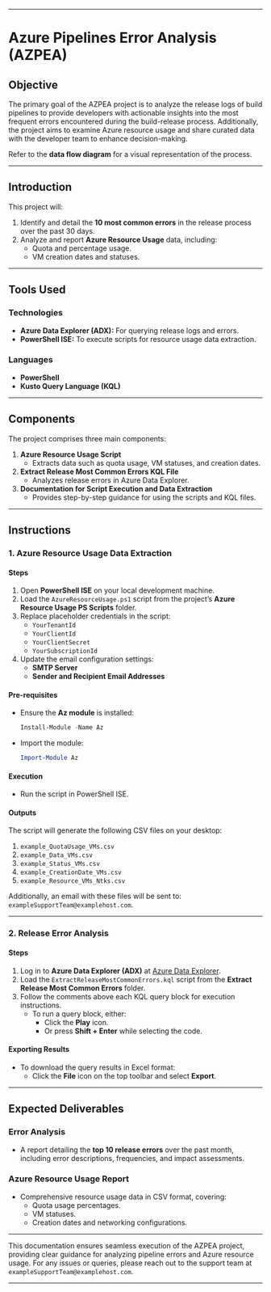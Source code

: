 

---

# **Azure Pipelines Error Analysis (AZPEA)**  

## **Objective**  
The primary goal of the AZPEA project is to analyze the release logs of build pipelines to provide developers with actionable insights into the most frequent errors encountered during the build-release process. Additionally, the project aims to examine Azure resource usage and share curated data with the developer team to enhance decision-making.  

Refer to the **data flow diagram** for a visual representation of the process.  

---

## **Introduction**  
This project will:  
1. Identify and detail the **10 most common errors** in the release process over the past 30 days.  
2. Analyze and report **Azure Resource Usage** data, including:  
   - Quota and percentage usage.  
   - VM creation dates and statuses.  

---

## **Tools Used**  

### **Technologies**  
- **Azure Data Explorer (ADX):** For querying release logs and errors.  
- **PowerShell ISE:** To execute scripts for resource usage data extraction.  

### **Languages**  
- **PowerShell**  
- **Kusto Query Language (KQL)**  

---

## **Components**  
The project comprises three main components:  

1. **Azure Resource Usage Script**  
   - Extracts data such as quota usage, VM statuses, and creation dates.  
2. **Extract Release Most Common Errors KQL File**  
   - Analyzes release errors in Azure Data Explorer.  
3. **Documentation for Script Execution and Data Extraction**  
   - Provides step-by-step guidance for using the scripts and KQL files.  

---

## **Instructions**  

### **1. Azure Resource Usage Data Extraction**  

#### **Steps**  
1. Open **PowerShell ISE** on your local development machine.  
2. Load the `AzureResourceUsage.ps1` script from the project’s **Azure Resource Usage PS Scripts** folder.  
3. Replace placeholder credentials in the script:  
   - `YourTenantId`  
   - `YourClientId`  
   - `YourClientSecret`  
   - `YourSubscriptionId`  
4. Update the email configuration settings:  
   - **SMTP Server**  
   - **Sender and Recipient Email Addresses**  

#### **Pre-requisites**  
- Ensure the **Az module** is installed:  
  ```powershell
  Install-Module -Name Az
  ```  
- Import the module:  
  ```powershell
  Import-Module Az
  ```  

#### **Execution**  
- Run the script in PowerShell ISE.  

#### **Outputs**  
The script will generate the following CSV files on your desktop:  
1. `example_QuotaUsage_VMs.csv`  
2. `example_Data_VMs.csv`  
3. `example_Status_VMs.csv`  
4. `example_CreationDate_VMs.csv`  
5. `example_Resource_VMs_Ntks.csv`  

Additionally, an email with these files will be sent to:  
`exampleSupportTeam@examplehost.com`.  

---

### **2. Release Error Analysis**  

#### **Steps**  
1. Log in to **Azure Data Explorer (ADX)** at [Azure Data Explorer](https://dataexplorer.azure.com).  
2. Load the `ExtractReleaseMostCommonErrors.kql` script from the **Extract Release Most Common Errors** folder.  
3. Follow the comments above each KQL query block for execution instructions.  
   - To run a query block, either:  
     - Click the **Play** icon.  
     - Or press **Shift + Enter** while selecting the code.  

#### **Exporting Results**  
- To download the query results in Excel format:  
  - Click the **File** icon on the top toolbar and select **Export**.  

---

## **Expected Deliverables**  

### **Error Analysis**  
- A report detailing the **top 10 release errors** over the past month, including error descriptions, frequencies, and impact assessments.  

### **Azure Resource Usage Report**  
- Comprehensive resource usage data in CSV format, covering:  
  - Quota usage percentages.  
  - VM statuses.  
  - Creation dates and networking configurations.  

---

This documentation ensures seamless execution of the AZPEA project, providing clear guidance for analyzing pipeline errors and Azure resource usage. For any issues or queries, please reach out to the support team at `exampleSupportTeam@examplehost.com`.  

--- 
